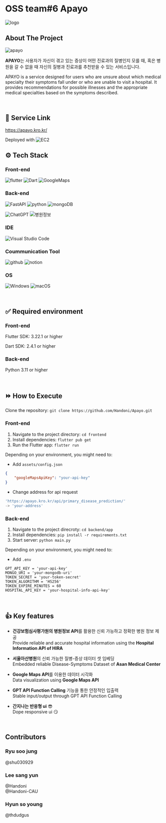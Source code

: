 # OSS team#6 Apayo
![logo](https://github.com/Handoni/Apayo/assets/101948889/3f87c6be-79f3-4842-b8c1-335be0f472c6)

## About The Project
![apayo](https://github.com/Handoni/Apayo/assets/101948889/b8d97aa7-45bb-465d-9cb4-78f27165979b)

**APAYO**는 사용자가 자신이 겪고 있는 증상이 어떤 진료과의 질병인지 모를 때, 혹은 병원을 갈 수 없을 때 자신의 질병과 진료과를 추천받을 수 있는 서비스입니다.<br/>

APAYO is a service designed for users who are unsure about which medical specialty their symptoms fall under or who are unable to visit a hospital. It provides recommendations for possible illnesses and the appropriate medical specialties based on the symptoms described.

<br/>

## 🔗 Service Link
https://apayo.kro.kr/

Deployed with ![EC2](https://img.shields.io/badge/amazon%20ec2-ff9900?style=for-the-badge&logo=amazonec2&logoColor=white)




## ⚙️ Tech Stack
### Front-end 

![flutter](https://img.shields.io/badge/Flutter-02569B?style=for-the-badge&logo=flutter&logoColor=white)
![Dart](https://img.shields.io/badge/Dart-0175C2?style=for-the-badge&logo=dart&logoColor=white)
![GoogleMaps](https://img.shields.io/badge/Google%20Maps-4285F4?style=for-the-badge&logo=googlemaps&logoColor=white)


### Back-end

![FastAPI](https://img.shields.io/badge/FastAPI-005571?style=for-the-badge&logo=fastapi)
![python](https://img.shields.io/badge/Python-3776AB?style=for-the-badge&logo=python&logoColor=white)
![mongoDB](https://img.shields.io/badge/MongoDB-4EA94B?style=for-the-badge&logo=mongodb&logoColor=white)

![ChatGPT](https://img.shields.io/badge/chatGPT-74aa9c?style=for-the-badge&logo=openai&logoColor=white)
![병원정보](https://img.shields.io/badge/건강보험심사평가원-병원정보%20API-0066CC?style=for-the-badge&logoColor=white)

### IDE
![Visual Studio Code](https://img.shields.io/badge/Visual%20Studio%20Code-0078d7.svg?style=for-the-badge&logo=visual-studio-code&logoColor=white)

### Coummunication Tool  
![github](https://img.shields.io/badge/GitHub-100000?style=for-the-badge&logo=github&logoColor=white)
![notion](https://img.shields.io/badge/Notion-000000?style=for-the-badge&logo=notion&logoColor=white)   

### OS
![Windows](https://img.shields.io/badge/Windows-0078D6?style=for-the-badge&logo=windows&logoColor=white)
![macOS](https://img.shields.io/badge/mac%20os-000000?style=for-the-badge&logo=macos&logoColor=F0F0F0)

<br/>

## ✅ Required environment
### Front-end
Flutter SDK: 3.22.1 or higher

Dart SDK: 2.4.1 or higher

### Back-end
Python 3.11 or higher

<br/>

## ⏩ How to Execute 
 Clone the repository: `git clone https://github.com/Handoni/Apayo.git`
### Front-end
1. Navigate to the project directory: `cd frontend`
2. Install dependencies: `flutter pub get`
3. Run the Flutter app: `flutter run`

Depending on your environment, you might need to:

- Add `assets/config.json`
```json
{
    "googleMapsApiKey": "your-api-key"
}
```
- Change address for api request
```dart
'https://apayo.kro.kr/api/primary_disease_prediction/'
-> 'your-address'
```

### Back-end
1. Navigate to the project direcroty: `cd backend/app`
2. Install dependencies: `pip install -r requirements.txt`
3. Start server: `python main.py`

Depending on your environment, you might need to:

- Add `.env`
``` 
GPT_API_KEY = 'your-api-key'
MONGO_URI = 'your-mongodb-uri'
TOKEN_SECRET = 'your-token-secret'
TOKEN_ALGORITHM = 'HS256'
TOKEN_EXPIRE_MINUTES = 60
HOSPITAL_API_KEY = 'your-hospital-info-api-key'
```

<br/>

## 👍 Key features
- **건강보험심사평가원의 병원정보 API**를 활용한 신뢰 가능하고 정확한 병원 정보 제공<br/>
Provide reliable and accurate hospital information using the **Hospital Information API of HIRA**

- **서울아산병원**의 신뢰 가능한 질병-증상 데이터 셋 임베딩<br/>
Embedded reliable Disease-Symptoms Dataset of **Asan Medical Center**

- **Google Maps API**를 이용한 데이터 시각화<br/>
Data visualization using **Google Maps API**

- **GPT API Function Calling** 기능을 통한 안정적인 입출력<br/>
Stable input/output through GPT API Function Calling

- **간지나는 반응형 ui** 😎 <br/>
Dope responsive ui 😏



<br/>


## Contributors
### Ryu soo jung   
@shu030929

### Lee sang yun    
@Handoni    
@Handoni-CAU

### Hyun so young   
@thdudgus